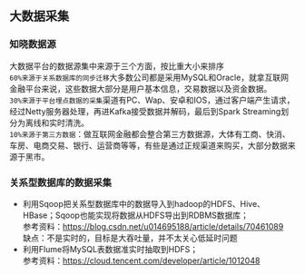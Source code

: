## 大数据采集

### 知晓数据源
大数据平台的数据源集中来源于三个方面，按比重大小来排序<br/>
`60%来源于关系数据库的同步迁移`大多数公司都是采用MySQL和Oracle，就拿互联网金融平台来说，这些数据大部分是用户基本信息，交易数据以及资金数据。<br/>
`30%来源于平台埋点数据的采集`渠道有PC、Wap、安卓和IOS，通过客户端产生请求，经过Netty服务器处理，再进Kafka接受数据并解码，最后到Spark Streaming划分为离线和实时清洗。<br/>
`10%来源于第三方数据`：做互联网金融都会整合第三方数据源，大体有工商、快消、车房、电商交易、银行、运营商等等，有些是通过正规渠道来购买，大部分数据来源于黑市。

### 关系型数据库的数据采集
- 利用Sqoop把关系型数据库中的数据导入到hadoop的HDFS、Hive、HBase；Sqoop也能实现将数据从HDFS导出到RDBMS数据库；<br/>
   参考资料：https://blog.csdn.net/u014695188/article/details/70461089<br/>
   缺点：不是实时的，目标是大吞吐量，并不太关心低延时问题
- 利用Flume将MySQL表数据准实时抽取到HDFS；<br/>
  参考资料：https://cloud.tencent.com/developer/article/1012048<br/>
